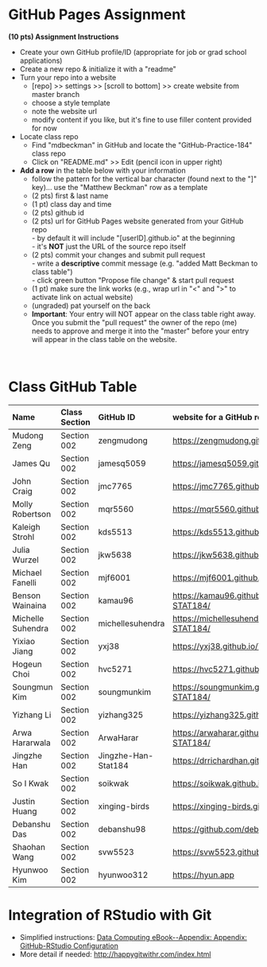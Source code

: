 
# GitHub Pages Assignment

**(10 pts) Assignment Instructions**

- Create your own GitHub profile/ID (appropriate for job or grad school applications)  
- Create a new repo & initialize it with a "readme"   
- Turn your repo into a website  
    - [repo] >> settings >> [scroll to bottom] >> create website from master branch  
    - choose a style template 
    - note the website url  
    - modify content if you like, but it's fine to use filler content provided for now  
- Locate class repo
    - Find "mdbeckman" in GitHub and locate the "GitHub-Practice-184" class repo
    - Click on "README.md" >> Edit (pencil icon in upper right)
- **Add a row** in the table below with your information 
    - follow the pattern for the vertical bar character (found next to the "]" key)... use the "Matthew Beckman" row as a template
    - (2 pts) first & last name  
    - (1 pt)  class day and time
    - (2 pts) github id  
    - (2 pts) url for GitHub Pages website generated from your GitHub repo  
            - by default it will include "[userID].github.io" at the beginning  
            - it's **NOT** just the URL of the source repo itself  
    - (2 pts) commit your changes and submit pull request   
            - write a **descriptive** commit message (e.g. "added Matt Beckman to class table")  
            - click green button "Propose file change" & start pull request  
    - (1 pt) make sure the link works (e.g., wrap url in "<" and ">" to activate link on actual website)  
    - (ungraded) pat yourself on the back
    - **Important**: Your entry will NOT appear on the class table right away.  Once you submit the "pull request" the owner of the repo (me) needs to approve and merge it into the "master" before your entry will appear in the class table on the website. 

<br>

# Class GitHub Table 

| Name              | Class Section     | GitHub ID            | website for a GitHub repo         |  
|:------------------|:------------------|:---------------------|:----------------------------------|  
| Mudong Zeng   | Section 002      | zengmudong          | <https://zengmudong.github.io/Demo-STAT184/>    |
| James Qu | Section 002 | jamesq5059 | <https://jamesq5059.github.io/STAT184/> |
| John Craig    | Section 002      | jmc7765             | <https://jmc7765.github.io/John-Craig-Stat184/>       
| Molly Robertson   | Section 002      | mqr5560          | <https://mqr5560.github.io/mqr5560-STAT184.2/>    |  
| Kaleigh Strohl| Section 002      | kds5513             | <https://kds5513.github.io/kaleigh-strohl/>     |
| Julia Wurzel  | Section 002      | jkw5638         |  <https://jkw5638.github.io/stat184wurzel/>    |  
| Michael Fanelli   | Section 002      | mjf6001          | <https://mjf6001.github.io/michaelfanelli-STAT184/>|  
| Benson Wainaina   | Section 002      | kamau96          |  <https://kamau96.github.io/BensonWainaina1-STAT184/>    |  
| Michelle Suhendra   | Section 002      | michellesuhendra          | <https://michellesuhendra.github.io/michellesuhendra-STAT184/>   |
| Yixiao Jiang   | Section 002      | yxj38          | <https://yxj38.github.io/Yixiao-Jiang-STAT184/>    |  
| Hogeun Choi   | Section 002      | hvc5271             | <https://hvc5271.github.io/Hogeun-Choi-STAT184/>    |
| Soungmun Kim      | Section 002       | soungmunkim          | <https://soungmunkim.github.io/soungmunkim-STAT184/>    |  
| Yizhang Li    | Section 002      | yizhang325          | <https://yizhang325.github.io/GitHub-Practice-184/>    | 
| Arwa Hararwala| Section 002      | ArwaHarar           | <https://arwaharar.github.io/ArwaHararwala-STAT184/>|  
| Jingzhe Han   | Section 002      | Jingzhe-Han-Stat184 | <https://drrichardhan.github.io/Jingzhe-Han-Stat184/> |
| So I Kwak     | Section 002      | soikwak             | <https://soikwak.github.io/soikwak/>     |
| Justin Huang | Section 002 | xinging-birds | <https://xinging-birds.github.io/ofod> |
| Debanshu Das | Section 002 | debanshu98 | <https://github.com/debanshu98/STAT184> |
| Shaohan Wang | Section 002 | svw5523    | <https://svw5523.github.io/STAT184-Assignment-1/> |
| Hyunwoo Kim  | Section 002 | hyunwoo312 | <https://hyun.app> |

# Integration of RStudio with Git

- Simplified instructions: [Data Computing eBook--Appendix: Appendix: GitHub-RStudio Configuration](https://dtkaplan.github.io/DataComputingEbook/appendix-github-rstudio-configuration.html#appendix-github-rstudio-configuration)  
- More detail if needed: <http://happygitwithr.com/index.html>


